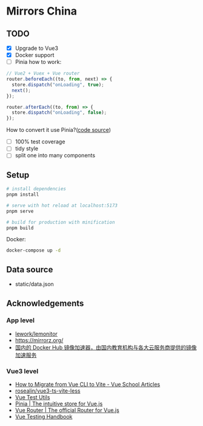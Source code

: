 # Mirrors China

## TODO

- [x] Upgrade to Vue3
- [x] Docker support
- [ ] Pinia how to work:

```js
// Vue2 + Vuex + Vue router
router.beforeEach((to, from, next) => {
  store.dispatch("onLoading", true);
  next();
});

router.afterEach((to, from) => {
  store.dispatch("onLoading", false);
});
```

How to convert it use Pinia?([code source](https://github.com/lework/lemonitor/blob/1b9912fa675f254011d59f725c45fc0bc80997a9/src/main.js))

- [ ] 100% test coverage
- [ ] tidy style
- [ ] split one into many components

## Setup

```sh
# install dependencies
pnpm install

# serve with hot reload at localhost:5173
pnpm serve

# build for production with minification
pnpm build
```

Docker:

```sh
docker-compose up -d
```

## Data source

- static/data.json

## Acknowledgements

### App level

- [lework/lemonitor](https://github.com/lework/lemonitor)
- <https://mirrorz.org/>
- [国内的 Docker Hub 镜像加速器，由国内教育机构与各大云服务商提供的镜像加速服务](https://gist.github.com/y0ngb1n/7e8f16af3242c7815e7ca2f0833d3ea6)

### Vue3 level

- [How to Migrate from Vue CLI to Vite - Vue School Articles](https://vueschool.io/articles/vuejs-tutorials/how-to-migrate-from-vue-cli-to-vite/)
- [rosealin/vue3-ts-vite-less](https://github.com/rosealin/vue3-ts-vite-less)
- [Vue Test Utils](https://test-utils.vuejs.org/)
- [Pinia | The intuitive store for Vue.js](https://pinia.vuejs.org/)
- [Vue Router | The official Router for Vue.js](https://router.vuejs.org/)
- [Vue Testing Handbook](https://lmiller1990.github.io/vue-testing-handbook/v3/)
